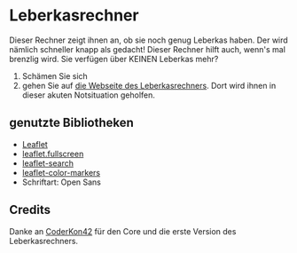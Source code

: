 # Leberkasrechner

Dieser Rechner zeigt ihnen an, ob sie noch genug Leberkas haben. Der wird nämlich schneller knapp als gedacht! Dieser Rechner hilft auch, wenn's mal brenzlig wird. Sie verfügen über KEINEN Leberkas mehr?

1. Schämen Sie sich
2. gehen Sie auf [die Webseite des Leberkasrechners](https://phipsiart.de/Leberkasrechner). Dort wird ihnen in dieser akuten Notsituation geholfen.


## genutzte Bibliotheken

- <a href="https://leafletjs.com" target="_blank">Leaflet</a>
- <a href="https://github.com/Leaflet/Leaflet.fullscreen" target="_blank">leaflet.fullscreen</a>
- <a href="https://github.com/stefanocudini/leaflet-search" target="_blank">leaflet-search</a>
- <a href="https://github.com/pointhi/leaflet-color-markers" target="_blank">leaflet-color-markers</a>
- Schriftart: Open Sans

## Credits

Danke an <a href="https://github.com/CoderKon42" target="_blank">CoderKon42</a> für den Core und die erste Version des Leberkasrechners.
